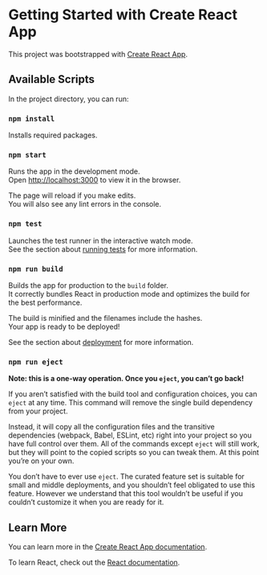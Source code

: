 # Getting Started with Create React App

This project was bootstrapped with [Create React App](https://github.com/facebook/create-react-app).

## Available Scripts

In the project directory, you can run:

### `npm install`

Installs required packages.

### `npm start`

Runs the app in the development mode.\
Open [http://localhost:3000](http://localhost:3000) to view it in the browser.

The page will reload if you make edits.\
You will also see any lint errors in the console.

### `npm test`

Launches the test runner in the interactive watch mode.\
See the section about [running tests](https://facebook.github.io/create-react-app/docs/running-tests) for more information.

### `npm run build`

Builds the app for production to the `build` folder.\
It correctly bundles React in production mode and optimizes the build for the best performance.

The build is minified and the filenames include the hashes.\
Your app is ready to be deployed!

See the section about [deployment](https://facebook.github.io/create-react-app/docs/deployment) for more information.

### `npm run eject`

**Note: this is a one-way operation. Once you `eject`, you can’t go back!**

If you aren’t satisfied with the build tool and configuration choices, you can `eject` at any time. This command will remove the single build dependency from your project.

Instead, it will copy all the configuration files and the transitive dependencies (webpack, Babel, ESLint, etc) right into your project so you have full control over them. All of the commands except `eject` will still work, but they will point to the copied scripts so you can tweak them. At this point you’re on your own.

You don’t have to ever use `eject`. The curated feature set is suitable for small and middle deployments, and you shouldn’t feel obligated to use this feature. However we understand that this tool wouldn’t be useful if you couldn’t customize it when you are ready for it.

## Learn More

You can learn more in the [Create React App documentation](https://facebook.github.io/create-react-app/docs/getting-started).

To learn React, check out the [React documentation](https://reactjs.org/).


<!-- Frontend Developer Test Assignment

Create a simple weather forecast application using React.js. Utilize a weather API (such as OpenWeatherMap API) to fetch weather data based on the user's search query. The application should allow users to search for a city and display its current weather conditions, including temperature, weather description, and any other relevant information.

Requirements:

User Interface:
The application should have a clean and intuitive user interface.
Include an input field for users to enter a city name and a button to submit the search query.
Display the current weather conditions for the searched city, including temperature, weather description, humidity, wind speed, etc.
Make sure to handle cases where the city entered by the user is not found or the API request fails.
Functionality:
Users should be able to search for a city and view its current weather conditions.
Implement error handling for cases where the city entered is not found or the API request fails.
Utilize a weather API (such as OpenWeatherMap API) to fetch weather data based on the user's search query.
State Management:
Utilize state management in React.js to manage state (Redux) optional, based on candidate's familiarity.
Ensure that changes in the user's search query and the retrieved weather data are reflected in the application's state and UI accordingly.
Styling:
Apply CSS styles to create a visually appealing and responsive layout.
Make sure the application is visually consistent across different screen sizes.
Additional Features (Optional):
Implement additional features like displaying weather forecasts for the upcoming days, allowing users to switch between Celsius and Fahrenheit, or providing weather icons for different weather conditions.
Submission:

Complete the assignment following the provided requirements.
Once finished, share the link to your repository with us for review.
Evaluation Criteria:

Your submission will be evaluated based on the following criteria:

Code Quality: Clarity, organization, and readability of your code.
Functionality: Implementation of all required features and their correctness.
State Management: Effective use of state management to maintain the application's state.
UI/UX: Intuitiveness, responsiveness, and visual appeal of the user interface.
Bonus Features: Implementation of tests for functions using Jest or Mocha
Note:

You are free to use any additional libraries or tools if you deem necessary.
Make sure to provide clear instructions on how to run your application locally in the README.md file.
Deadline:

You are given 7 days to complete the assignment and submit your solution. -->
